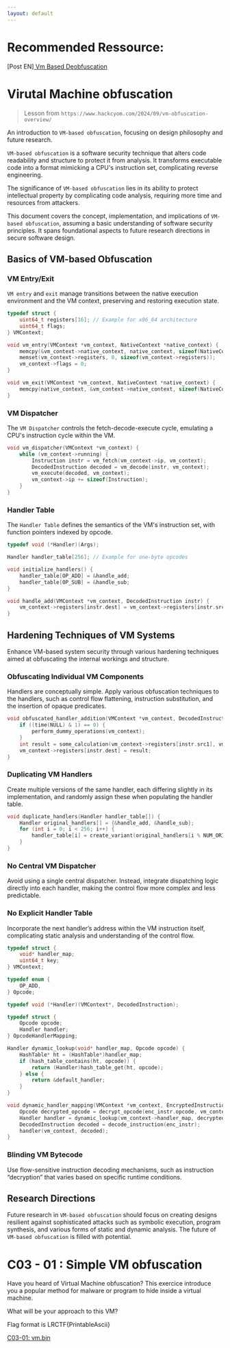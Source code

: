 ```yaml
---
layout: default
---
```


# Recommended Ressource:

[Post EN][ Vm Based Deobfuscation](https://synthesis.to/2021/10/21/vm_based_obfuscation.html)

# Virutal Machine obfuscation

> Lesson from `https://www.hackcyom.com/2024/09/vm-obfuscation-overview/`

An introduction to `VM-based obfuscation`, focusing on design philosophy and future research.

`VM-based obfuscation` is a software security technique that alters code readability and structure to protect it from analysis. It transforms executable code into a format mimicking a CPU's instruction set, complicating reverse engineering.

The significance of `VM-based obfuscation` lies in its ability to protect intellectual property by complicating code analysis, requiring more time and resources from attackers.

This document covers the concept, implementation, and implications of `VM-based obfuscation`, assuming a basic understanding of software security principles. It spans foundational aspects to future research directions in secure software design.

## Basics of VM-based Obfuscation

### VM Entry/Exit
`VM entry` and `exit` manage transitions between the native execution environment and the VM context, preserving and restoring execution state.

```c
typedef struct {
    uint64_t registers[16]; // Example for x86_64 architecture
    uint64_t flags;
} VMContext;

void vm_entry(VMContext *vm_context, NativeContext *native_context) {
    memcpy(&vm_context->native_context, native_context, sizeof(NativeContext));
    memset(vm_context->registers, 0, sizeof(vm_context->registers));
    vm_context->flags = 0;
}

void vm_exit(VMContext *vm_context, NativeContext *native_context) {
    memcpy(native_context, &vm_context->native_context, sizeof(NativeContext));
}
```

### VM Dispatcher
The `VM Dispatcher` controls the fetch-decode-execute cycle, emulating a CPU's instruction cycle within the VM.

```c
void vm_dispatcher(VMContext *vm_context) {
    while (vm_context->running) {
        Instruction instr = vm_fetch(vm_context->ip, vm_context);
        DecodedInstruction decoded = vm_decode(instr, vm_context);
        vm_execute(decoded, vm_context);
        vm_context->ip += sizeof(Instruction);
    }
}
```

### Handler Table
The `Handler Table` defines the semantics of the VM's instruction set, with function pointers indexed by opcode.

```c
typedef void (*Handler)(Args);

Handler handler_table[256]; // Example for one-byte opcodes

void initialize_handlers() {
    handler_table[OP_ADD] = &handle_add;
    handler_table[OP_SUB] = &handle_sub;
}

void handle_add(VMContext *vm_context, DecodedInstruction instr) {
    vm_context->registers[instr.dest] = vm_context->registers[instr.src1] + vm_context->registers[instr.src2];
}
```

## Hardening Techniques of VM Systems
Enhance VM-based system security through various hardening techniques aimed at obfuscating the internal workings and structure.

### Obfuscating Individual VM Components
Handlers are conceptually simple. Apply various obfuscation techniques to the handlers, such as control flow flattening, instruction substitution, and the insertion of opaque predicates.

```c
void obfuscated_handler_addition(VMContext *vm_context, DecodedInstruction instr) {
    if ((time(NULL) & 1) == 0) {
        perform_dummy_operations(vm_context);
    }
    int result = some_calculation(vm_context->registers[instr.src1], vm_context->registers[instr.src2]);
    vm_context->registers[instr.dest] = result;
}
```

### Duplicating VM Handlers
Create multiple versions of the same handler, each differing slightly in its implementation, and randomly assign these when populating the handler table.

```c
void duplicate_handlers(Handler handler_table[]) {
    Handler original_handlers[] = {&handle_add, &handle_sub};
    for (int i = 0; i < 256; i++) {
        handler_table[i] = create_variant(original_handlers[i % NUM_ORIGINAL_HANDLERS]);
    }
}
```

### No Central VM Dispatcher
Avoid using a single central dispatcher. Instead, integrate dispatching logic directly into each handler, making the control flow more complex and less predictable.

### No Explicit Handler Table
Incorporate the next handler’s address within the VM instruction itself, complicating static analysis and understanding of the control flow.

```c
typedef struct {
    void* handler_map;
    uint64_t key;
} VMContext;

typedef enum {
    OP_ADD,
} Opcode;

typedef void (*Handler)(VMContext*, DecodedInstruction);

typedef struct {
    Opcode opcode;
    Handler handler;
} OpcodeHandlerMapping;

Handler dynamic_lookup(void* handler_map, Opcode opcode) {
    HashTable* ht = (HashTable*)handler_map;
    if (hash_table_contains(ht, opcode)) {
        return (Handler)hash_table_get(ht, opcode);
    } else {
        return &default_handler;
    }
}

void dynamic_handler_mapping(VMContext *vm_context, EncryptedInstruction enc_instr) {
    Opcode decrypted_opcode = decrypt_opcode(enc_instr.opcode, vm_context->key);
    Handler handler = dynamic_lookup(vm_context->handler_map, decrypted_opcode);
    DecodedInstruction decoded = decode_instruction(enc_instr);
    handler(vm_context, decoded);
}
```

### Blinding VM Bytecode
Use flow-sensitive instruction decoding mechanisms, such as instruction “decryption” that varies based on specific runtime conditions.

## Research Directions
Future research in `VM-based obfuscation` should focus on creating designs resilient against sophisticated attacks such as symbolic execution, program synthesis, and various forms of static and dynamic analysis. The future of `VM-based obfuscation` is filled with potential.

# C03 - 01 : Simple VM obfuscation

Have you heard of Virtual Machine obfuscation? 
This exercice introduce you a popular method for malware or program to hide inside a virtual machine. 

What will be your approach to this VM?

Flag format is LRCTF{PrintableAscii}

[C03-01: vm.bin](/assets/module/c03/01/babyvm.bin)  